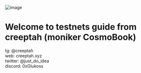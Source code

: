 ![image](https://user-images.githubusercontent.com/108256873/191072770-44dc0618-87f0-41d0-9ddf-c2574fcf9b6c.png)

# Welcome to testnets guide from creeptah (moniker CosmoBook)

tg: @creeptah \
web: creeptah.xyz \
twitter: @just_do_idea \
discord: 0xGlukoss
